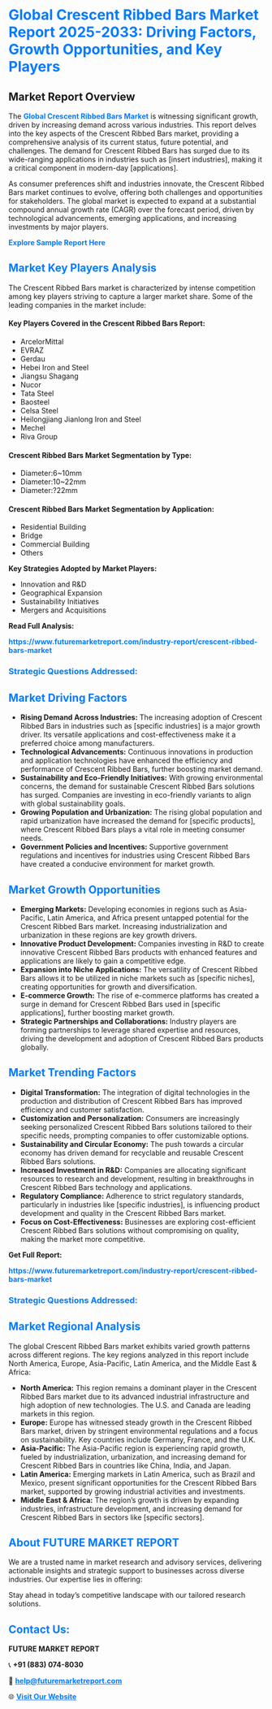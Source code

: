 <h1 style="color: #007BFF;">Global Crescent Ribbed Bars Market Report 2025-2033: Driving Factors, Growth Opportunities, and Key Players</h1>

<section id="overview">
<h2>Market Report Overview</h2>
<p>The <a href="https://www.futuremarketreport.com/industry-report/crescent-ribbed-bars-market" style="color: #007BFF; text-decoration: none;"><strong>Global Crescent Ribbed Bars Market</strong></a> is witnessing significant growth, driven by increasing demand across various industries. This report delves into the key aspects of the Crescent Ribbed Bars market, providing a comprehensive analysis of its current status, future potential, and challenges. The demand for Crescent Ribbed Bars has surged due to its wide-ranging applications in industries such as [insert industries], making it a critical component in modern-day [applications].</p>
<p>As consumer preferences shift and industries innovate, the Crescent Ribbed Bars market continues to evolve, offering both challenges and opportunities for stakeholders. The global market is expected to expand at a substantial compound annual growth rate (CAGR) over the forecast period, driven by technological advancements, emerging applications, and increasing investments by major players.</p>
</section>

<section id="overview">
<p><a href="https://www.futuremarketreport.com/request-sample/reportId=84011" style="color: #007BFF; text-decoration: none;"><strong>Explore Sample Report Here</strong></a></p>
</section>

<section id="key-players">
<h2 style="color: #007BFF;">Market Key Players Analysis</h2>
<p>The Crescent Ribbed Bars market is characterized by intense competition among key players striving to capture a larger market share. Some of the leading companies in the market include:</p>
<h4>Key Players Covered in the Crescent Ribbed Bars Report:</h4>
<ul><li>ArcelorMittal</li><li>EVRAZ</li><li>Gerdau</li><li>Hebei Iron and Steel</li><li>Jiangsu Shagang</li><li>Nucor</li><li>Tata Steel</li><li>Baosteel</li><li>Celsa Steel</li><li>Heilongjiang Jianlong Iron and Steel</li><li>Mechel</li><li>Riva Group</li></ul>
<h4>Crescent Ribbed Bars Market Segmentation by Type:</h4>
<ul><li>Diameter:6~10mm</li><li>Diameter:10~22mm</li><li>Diameter:?22mm</li></ul>

<h4>Crescent Ribbed Bars Market Segmentation by Application:</h4>
<ul><li>Residential Building</li><li>Bridge</li><li>Commercial Building</li><li>Others</li></ul>
<p><strong>Key Strategies Adopted by Market Players:</strong></p>
<ul>
<li>Innovation and R&D</li>
<li>Geographical Expansion</li>
<li>Sustainability Initiatives</li>
<li>Mergers and Acquisitions</li>
</ul>
</section>

<section>
<p><strong>Read Full Analysis: </strong></p><a href="https://www.futuremarketreport.com/industry-report/crescent-ribbed-bars-market" style="color: #007BFF; text-decoration: none;"><strong>https://www.futuremarketreport.com/industry-report/crescent-ribbed-bars-market</strong></a>
<h3 style="color: #007BFF;">Strategic Questions Addressed:</h3>
</section>

<section id="driving-factors">
<h2 style="color: #007BFF;">Market Driving Factors</h2>
<ul>
<li><strong>Rising Demand Across Industries:</strong> The increasing adoption of Crescent Ribbed Bars in industries such as [specific industries] is a major growth driver. Its versatile applications and cost-effectiveness make it a preferred choice among manufacturers.</li>
<li><strong>Technological Advancements:</strong> Continuous innovations in production and application technologies have enhanced the efficiency and performance of Crescent Ribbed Bars, further boosting market demand.</li>
<li><strong>Sustainability and Eco-Friendly Initiatives:</strong> With growing environmental concerns, the demand for sustainable Crescent Ribbed Bars solutions has surged. Companies are investing in eco-friendly variants to align with global sustainability goals.</li>
<li><strong>Growing Population and Urbanization:</strong> The rising global population and rapid urbanization have increased the demand for [specific products], where Crescent Ribbed Bars plays a vital role in meeting consumer needs.</li>
<li><strong>Government Policies and Incentives:</strong> Supportive government regulations and incentives for industries using Crescent Ribbed Bars have created a conducive environment for market growth.</li>
</ul>
</section>

<section id="growth-opportunities">
<h2 style="color: #007BFF;">Market Growth Opportunities</h2>
<ul>
<li><strong>Emerging Markets:</strong> Developing economies in regions such as Asia-Pacific, Latin America, and Africa present untapped potential for the Crescent Ribbed Bars market. Increasing industrialization and urbanization in these regions are key growth drivers.</li>
<li><strong>Innovative Product Development:</strong> Companies investing in R&D to create innovative Crescent Ribbed Bars products with enhanced features and applications are likely to gain a competitive edge.</li>
<li><strong>Expansion into Niche Applications:</strong> The versatility of Crescent Ribbed Bars allows it to be utilized in niche markets such as [specific niches], creating opportunities for growth and diversification.</li>
<li><strong>E-commerce Growth:</strong> The rise of e-commerce platforms has created a surge in demand for Crescent Ribbed Bars used in [specific applications], further boosting market growth.</li>
<li><strong>Strategic Partnerships and Collaborations:</strong> Industry players are forming partnerships to leverage shared expertise and resources, driving the development and adoption of Crescent Ribbed Bars products globally.</li>
</ul>
</section>

<section id="trending-factors">
<h2 style="color: #007BFF;">Market Trending Factors</h2>
<ul>
<li><strong>Digital Transformation:</strong> The integration of digital technologies in the production and distribution of Crescent Ribbed Bars has improved efficiency and customer satisfaction.</li>
<li><strong>Customization and Personalization:</strong> Consumers are increasingly seeking personalized Crescent Ribbed Bars solutions tailored to their specific needs, prompting companies to offer customizable options.</li>
<li><strong>Sustainability and Circular Economy:</strong> The push towards a circular economy has driven demand for recyclable and reusable Crescent Ribbed Bars solutions.</li>
<li><strong>Increased Investment in R&D:</strong> Companies are allocating significant resources to research and development, resulting in breakthroughs in Crescent Ribbed Bars technology and applications.</li>
<li><strong>Regulatory Compliance:</strong> Adherence to strict regulatory standards, particularly in industries like [specific industries], is influencing product development and quality in the Crescent Ribbed Bars market.</li>
<li><strong>Focus on Cost-Effectiveness:</strong> Businesses are exploring cost-efficient Crescent Ribbed Bars solutions without compromising on quality, making the market more competitive.</li>
</ul>
</section>

<section>
<p><strong>Get Full Report: </strong></p><a href="https://www.futuremarketreport.com/industry-report/crescent-ribbed-bars-market" style="color: #007BFF; text-decoration: none;"><strong>https://www.futuremarketreport.com/industry-report/crescent-ribbed-bars-market</strong></a>
<h3 style="color: #007BFF;">Strategic Questions Addressed:</h3>
</section>


<section id="regional-analysis">
<h2 style="color: #007BFF;">Market Regional Analysis</h2>
<p>The global Crescent Ribbed Bars market exhibits varied growth patterns across different regions. The key regions analyzed in this report include North America, Europe, Asia-Pacific, Latin America, and the Middle East & Africa:</p>
<ul>
<li><strong>North America:</strong> This region remains a dominant player in the Crescent Ribbed Bars market due to its advanced industrial infrastructure and high adoption of new technologies. The U.S. and Canada are leading markets in this region.</li>
<li><strong>Europe:</strong> Europe has witnessed steady growth in the Crescent Ribbed Bars market, driven by stringent environmental regulations and a focus on sustainability. Key countries include Germany, France, and the U.K.</li>
<li><strong>Asia-Pacific:</strong> The Asia-Pacific region is experiencing rapid growth, fueled by industrialization, urbanization, and increasing demand for Crescent Ribbed Bars in countries like China, India, and Japan.</li>
<li><strong>Latin America:</strong> Emerging markets in Latin America, such as Brazil and Mexico, present significant opportunities for the Crescent Ribbed Bars market, supported by growing industrial activities and investments.</li>
<li><strong>Middle East & Africa:</strong> The region’s growth is driven by expanding industries, infrastructure development, and increasing demand for Crescent Ribbed Bars in sectors like [specific sectors].</li>
</ul>
</section>

<footer>
<h2 style="color: #007BFF;">About FUTURE MARKET REPORT</h2>
<p>We are a trusted name in market research and advisory services, delivering actionable insights and strategic support to businesses across diverse industries. Our expertise lies in offering:</p>

<p>Stay ahead in today’s competitive landscape with our tailored research solutions.</p>

<h2 style="color: #007BFF;">Contact Us:</h2>
<p><strong>FUTURE MARKET REPORT</strong></p>
<p>📞 <strong>+91 (883) 074-8030</strong></p>
<p>📧 <strong><a href="mailto:help@futuremarketreport.com" style="color: #007BFF;">help@futuremarketreport.com</a></strong></p>
<p>🌐 <strong><a href="https://www.futuremarketreport.com/" style="color: #007BFF;">Visit Our Website</a></strong></p>
</footer>